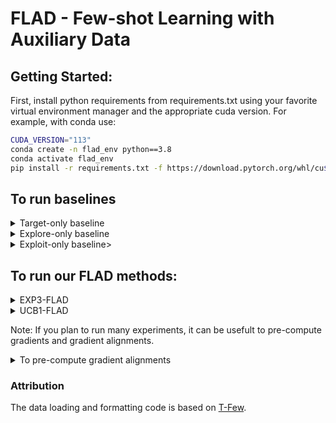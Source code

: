 # FLAD - Few-shot Learning with Auxiliary Data

## Getting Started:

First, install python requirements from requirements.txt using your favorite virtual environment manager and the appropriate cuda version.
For example, with conda use:
```bash
CUDA_VERSION="113"
conda create -n flad_env python==3.8
conda activate flad_env
pip install -r requirements.txt -f https://download.pytorch.org/whl/cu${CUDA_VERSION}/torch_stable.html
```

## To run baselines
<details><summary>Target-only baseline</summary>
  <p>
        
```bash
GPU=0
bash target_only_finetuning.sh $GPU
```
  </p>
</details>
<details><summary>Explore-only baseline</summary>
  <p>
  
```bash
GPU=0
TARGET_DATASET='copa'
bash all_mixed.sh $GPU $TARGET_DATASET
```
  </p>
  </details>
<details><summary>Exploit-only baseline></summary>
  <p>
    
```bash
GPU=0
TARGET_DATASET='copa'
bash all_exploit.sh $GPU $TARGET_DATASET
```
    
Note: The exploit-only baseline requires computing auxiliary dataset gradients prior to training.
This process will take a few hours, depending on your hardware.
  </p>
 </details>

## To run our FLAD methods:
 
<details><summary>EXP3-FLAD</summary>
<p>
  
```bash
GPU=0
TARGET_DATASET='copa'
bash all_exp3.sh $GPU $TARGET_DATASET
```
</p>
</details>

<details><summary>UCB1-FLAD</summary>
<p>
  
```bash
GPU=0
TARGET_DATASET='copa'
bash all_ucb1.sh $GPU $TARGET_DATASET
```

### UCB1-specific info
If you wish to use UCB1, you will need to pre-compute gradient alignments. The trainer class in `trainer.py` will compute and cache the values during training, but if you are planning on running many experiments on a large set of auxiliary datasets, such as P3, you may wish to pre-compute gradients and alignments prior to training with our premade script. The script will compute gradients for a model on each auxiliary dataset and cache them for future use, then compute the alignment with respect to a specific target dataset.

  </p>
  </details>
  
  
Note: If you plan to run many experiments, it can be usefult to pre-compute gradients and gradient alignments.
<details><summary>To pre-compute gradient alignments</summary>
  <p>
You can pre-compute gradients and alignments with:
```bash
TARGET_DATASET='copa'
AUXILIARY_DATASET='P3'
python3 src/multirun_create_weight_inits.py --target_dataset $TARGET_DATASET --auxiliary_dataset $AUXILIARY_DATASET
```

NOTE: This script will by default pre-compute gradients with base- and XL-sized T5 models, and T0-3B. To change this, edit the variable ```MODELS``` found on lines 83-88 of `src/multirun_create_weight_inits.py`.
  </p>
  </details>

### Attribution
The data loading and formatting code is based on [T-Few](https://github.com/r-three/t-few).

